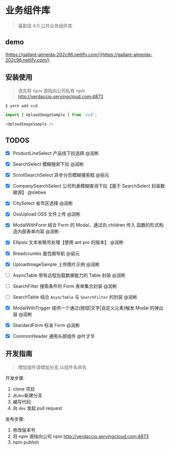# 业务组件库

> 喜盈佳 4.0 公共业务组件库

## demo

[https://gallant-almeida-202c96.netlify.com/](https://gallant-almeida-202c96.netlify.com/)

## 安装使用

> 请先将 npm 源指向公司私有 npm http://verdaccio.servingcloud.com:4873

```shell
$ yarn add scd
```

```javascript
import { UploadImageSample } from 'scd';
...
<UploadImageSample />

```

## TODOS

- [x] ProductLineSelect 产品线下拉选择 @润彬
- [x] SearchSelect 模糊搜索下拉 @润彬
- [x] ScrollSearchSelect 异步分页模糊搜索框 @丽元
- [x] CompanySearchSelect 公司列表模糊查询下拉【基于 SearchSelect 封装数据源】 @slebee
- [x] CitySelect 省市区选择 @润彬
- [x] OssUpload OSS 文件上传 @润彬
- [x] ModalWithForm 结合 Form 的 Modal，通过向 children 传入 函数的形式构造内部表单内容 @润彬
- [x] Ellipsis 文本省略号处理【使用 ant pro 的版本】 @润彬
- [x] Breadcrumbs 面包屑导航 @丽元
- [x] UploadImageSample 上传图片示例 @润彬
- [ ] AsyncTable 带有远程加载数据能力的 Table 封装 @润彬
- [ ] SearchFilter 搜索条件的 Form 表单集合封装 @润彬
- [ ] SearchTable 结合 `AsyncTable` 与 `SearchFilter` 的封装 @润彬
- [x] ModalWithTrigger 提供一个通过(按钮|文字|自定义元素)触发 Modal 的弹出层 @润彬
- [x] StandardForm 标准 Form @润彬
- [x] CommonHeader 通用头部组件 @叶才华


## 开发指南

> 增加组件请增加分支,以组件名命名

开发步骤:

1. clone 项目
2. 从`dev`新建分支
3. 编写代码
4. 向 `dev` 发起 pull request

发布步骤:

1. 修改版本号
2. 将 npm 源指向公司 npm http://verdaccio.servingcloud.com:4873
3. npm publish
